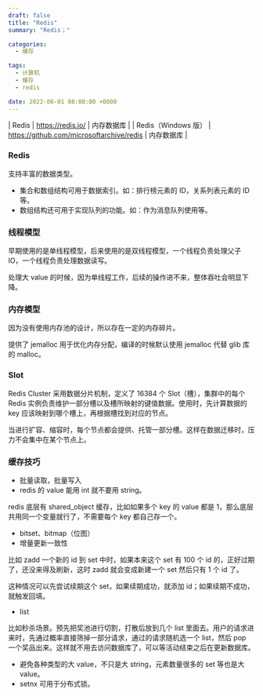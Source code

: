 ```yaml
---
draft: false
title: "Redis"
summary: "Redis；"

categories:
  - 缓存

tags:
  - 计算机
  - 缓存
  - redis

date: 2022-06-01 08:00:00 +0800
---
```


| Redis            | https://redis.io/                         | 内存数据库 |
| Redis（Windows 版） | https://github.com/microsoftarchive/redis | 内存数据库 |


### Redis

支持丰富的数据类型。

- 集合和数组结构可用于数据索引。如：排行榜元素的 ID，关系列表元素的 ID 等。
- 数组结构还可用于实现队列的功能。如：作为消息队列使用等。

### 线程模型

早期使用的是单线程模型，后来使用的是双线程模型，一个线程负责处理父子 IO，一个线程负责处理数据读写。

处理大 value 的时候，因为单线程工作，后续的操作进不来，整体吞吐会明显下降。

### 内存模型

因为没有使用内存池的设计，所以存在一定的内存碎片。

提供了 jemalloc 用于优化内存分配，编译的时候默认使用 jemalloc 代替 glib 库的 malloc。

### Slot

Redis Cluster 采用数据分片机制，定义了 16384 个 Slot（槽），集群中的每个 Redis 实例负责维护一部分槽以及槽所映射的键值数据。使用时，先计算数据的
key 应该映射到哪个槽上，再根据槽找到对应的节点。

当进行扩容、缩容时，每个节点都会提供、托管一部分槽。这样在数据迁移时，压力不会集中在某个节点上。

### 缓存技巧

- 批量读取，批量写入
- redis 的 value 能用 int 就不要用 string。

redis 底层有 shared_object 缓存，比如如果多个 key 的 value 都是 1，那么底层共用同一个变量就行了，不需要每个 key 都自己存一个。

- bitset、bitmap（位图）
- 增量更新一致性

比如 zadd 一个新的 id 到 set 中时，如果本来这个 set 有 100 个 id 的，正好过期了，还没来得及刷新，这时 zadd 就会变成新建一个
set 然后只有 1 个 id 了。

这种情况可以先尝试续期这个 set，如果续期成功，就添加 id；如果续期不成功，就触发回填。

- list

比如秒杀场景。预先把奖池进行切割，打散后放到几个 list 里面去。用户的请求进来时，先通过概率直接筛掉一部分请求，通过的请求随机选一个
list，然后 pop 一个奖品出来。这样就不用去访问数据库了，可以等活动结束之后在更新数据库。

- 避免各种类型的大 value，不只是大 string，元素数量很多的 set 等也是大 value。
- setnx 可用于分布式锁。
